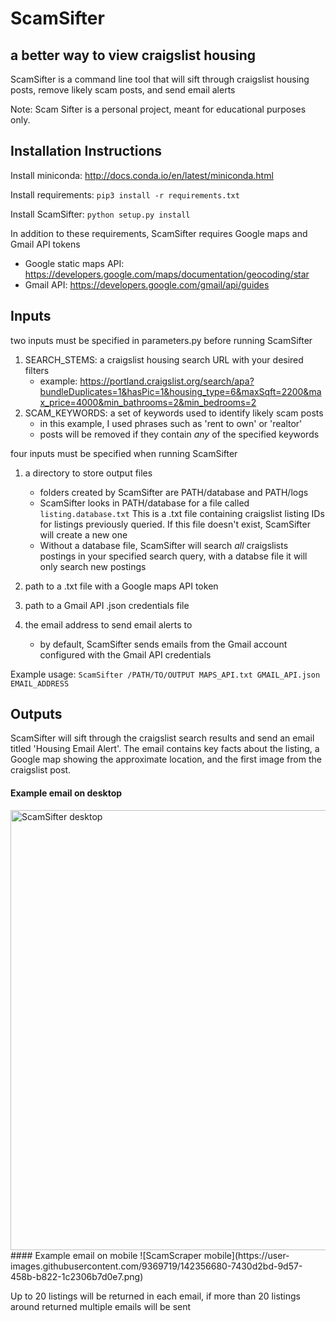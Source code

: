 # ScamSifter
## a better way to view craigslist housing

ScamSifter is a command line tool that will sift through craigslist housing posts, remove likely scam posts, and send email alerts

Note: Scam Sifter is a personal project, meant for educational purposes only.

## Installation Instructions

Install miniconda: http://docs.conda.io/en/latest/miniconda.html

Install requirements: 
```pip3 install -r requirements.txt```

Install ScamSifter: 
```python setup.py install```

In addition to these requirements, ScamSifter requires Google maps and Gmail API tokens
- Google static maps API: https://developers.google.com/maps/documentation/geocoding/star
- Gmail API: https://developers.google.com/gmail/api/guides

## Inputs

two inputs must be specified in parameters.py before running ScamSifter

1. SEARCH_STEMS: a craigslist housing search URL with your desired filters
   - example: https://portland.craigslist.org/search/apa?bundleDuplicates=1&hasPic=1&housing_type=6&maxSqft=2200&max_price=4000&min_bathrooms=2&min_bedrooms=2
2. SCAM_KEYWORDS: a set of keywords used to identify likely scam posts
   - in this example, I used phrases such as 'rent to own' or 'realtor'
   - posts will be removed if they contain *any* of the specified keywords

four inputs must be specified when running ScamSifter

1. a directory to store output files
   - folders created by ScamSifter are PATH/database and PATH/logs
   - ScamSifter looks in PATH/database for a file called ```listing.database.txt``` This is a .txt file containing craigslist listing IDs for listings previously queried. If this file doesn't exist, ScamSifter will create a new one
   - Without a database file, ScamSifter will search *all* craigslists postings in your specified search query, with a databse file it will only search new postings

2. path to a .txt file with a Google maps API token

3. path to a Gmail API .json credentials file

4. the email address to send email alerts to
   - by default, ScamSifter sends emails from the Gmail account configured with the Gmail API credentials

Example usage: ```ScamSifter /PATH/TO/OUTPUT MAPS_API.txt GMAIL_API.json EMAIL_ADDRESS```

## Outputs

ScamSifter will sift through the craigslist search results and send an email titled 'Housing Email Alert'. 
The email contains key facts about the listing, a Google map showing the approximate location, and the first image from the craigslist post.

#### Example email on desktop
<img width="704" alt="ScamSifter desktop" src="https://user-images.githubusercontent.com/9369719/142356477-91107149-a61b-438f-8756-43b068882510.png">
#### Example email on mobile
![ScamScraper mobile](https://user-images.githubusercontent.com/9369719/142356680-7430d2bd-9d57-458b-b822-1c2306b7d0e7.png)


Up to 20 listings will be returned in each email, if more than 20 listings around returned multiple emails will be sent
